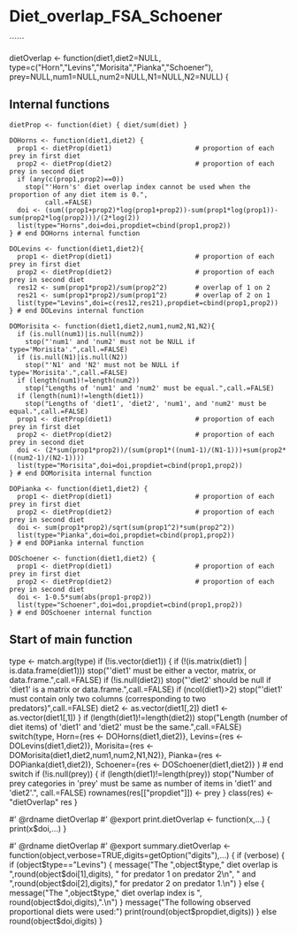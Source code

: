# Diet_overlap_FSA_Schoener
´´´´´´

dietOverlap <- function(diet1,diet2=NULL,
                        type=c("Horn","Levins","Morisita","Pianka","Schoener"),
                        prey=NULL,num1=NULL,num2=NULL,N1=NULL,N2=NULL) {
  ## Internal functions
    dietProp <- function(diet) { diet/sum(diet) }

    DOHorns <- function(diet1,diet2) {
      prop1 <- dietProp(diet1)                     # proportion of each prey in first diet
      prop2 <- dietProp(diet2)                     # proportion of each prey in second diet
      if (any(c(prop1,prop2)==0))
        stop("'Horn's' diet overlap index cannot be used when the proportion of any diet item is 0.",
             call.=FALSE)
      doi <- (sum((prop1+prop2)*log(prop1+prop2))-sum(prop1*log(prop1))-sum(prop2*log(prop2)))/(2*log(2))
      list(type="Horns",doi=doi,propdiet=cbind(prop1,prop2))
    } # end DOHorns internal function

    DOLevins <- function(diet1,diet2){
      prop1 <- dietProp(diet1)                     # proportion of each prey in first diet
      prop2 <- dietProp(diet2)                     # proportion of each prey in second diet
      res12 <- sum(prop1*prop2)/sum(prop2^2)       # overlap of 1 on 2
      res21 <- sum(prop1*prop2)/sum(prop1^2)       # overlap of 2 on 1
      list(type="Levins",doi=c(res12,res21),propdiet=cbind(prop1,prop2))
    } # end DOLevins internal function

    DOMorisita <- function(diet1,diet2,num1,num2,N1,N2){
      if (is.null(num1)|is.null(num2))
        stop("'num1' and 'num2' must not be NULL if type='Morisita'.",call.=FALSE)
      if (is.null(N1)|is.null(N2))
        stop("'N1' and 'N2' must not be NULL if type='Morisita'.",call.=FALSE)
      if (length(num1)!=length(num2))
        stop("Lengths of 'num1' and 'num2' must be equal.",call.=FALSE)
      if (length(num1)!=length(diet1))
        stop("Lengths of 'diet1', 'diet2', 'num1', and 'num2' must be equal.",call.=FALSE)
      prop1 <- dietProp(diet1)                     # proportion of each prey in first diet
      prop2 <- dietProp(diet2)                     # proportion of each prey in second diet
      doi <- (2*sum(prop1*prop2))/(sum(prop1*((num1-1)/(N1-1)))+sum(prop2*((num2-1)/(N2-1))))
      list(type="Morisita",doi=doi,propdiet=cbind(prop1,prop2))
    } # end DOMorisita internal function

    DOPianka <- function(diet1,diet2) {
      prop1 <- dietProp(diet1)                     # proportion of each prey in first diet
      prop2 <- dietProp(diet2)                     # proportion of each prey in second diet
      doi <- sum(prop1*prop2)/sqrt(sum(prop1^2)*sum(prop2^2))
      list(type="Pianka",doi=doi,propdiet=cbind(prop1,prop2))
    } # end DOPianka internal function

    DOSchoener <- function(diet1,diet2) {
      prop1 <- dietProp(diet1)                     # proportion of each prey in first diet
      prop2 <- dietProp(diet2)                     # proportion of each prey in second diet
      doi <- 1-0.5*sum(abs(prop1-prop2))
      list(type="Schoener",doi=doi,propdiet=cbind(prop1,prop2))
    } # end DOSchoener internal function

  ## Start of main function
  type <- match.arg(type)
  if (!is.vector(diet1)) {
    if (!(is.matrix(diet1) | is.data.frame(diet1)))
      stop("'diet1' must be either a vector, matrix, or data.frame.",call.=FALSE)
    if (!is.null(diet2))
      stop("'diet2' should be null if 'diet1' is a matrix or data.frame.",call.=FALSE)
    if (ncol(diet1)>2)
      stop("'diet1' must contain only two columns (corresponding to two predators)",call.=FALSE)
    diet2 <- as.vector(diet1[,2])
    diet1 <- as.vector(diet1[,1])
  }
  if (length(diet1)!=length(diet2))
    stop("Length (number of diet items) of 'diet1' and 'diet2' must be the same.",call.=FALSE)
  switch(type,
         Horn={res <- DOHorns(diet1,diet2)},
         Levins={res <- DOLevins(diet1,diet2)},
         Morisita={res <- DOMorisita(diet1,diet2,num1,num2,N1,N2)},
         Pianka={res <- DOPianka(diet1,diet2)},
         Schoener={res <- DOSchoener(diet1,diet2)}
         ) # end switch
  if (!is.null(prey)) {
    if (length(diet1)!=length(prey))
      stop("Number of prey categories in 'prey' must be same as number of items in 'diet1' and 'diet2'.",
           call.=FALSE)
    rownames(res[["propdiet"]]) <- prey
  }
  class(res) <- "dietOverlap"
  res
}

#' @rdname dietOverlap
#' @export
print.dietOverlap <- function(x,...) { print(x$doi,...) }

#' @rdname dietOverlap
#' @export
summary.dietOverlap <- function(object,verbose=TRUE,digits=getOption("digits"),...) {
  if (verbose) {
    if (object$type=="Levins") {
      message("The ",object$type," diet overlap is ",round(object$doi[1],digits),
              " for predator 1 on predator 2\n",
              " and ",round(object$doi[2],digits)," for predator 2 on predator 1.\n")
    } else { message("The ",object$type," diet overlap index is ",
                     round(object$doi,digits),".\n")
    }
    message("The following observed proportional diets were used:")
    print(round(object$propdiet,digits))
  } else round(object$doi,digits)
}
